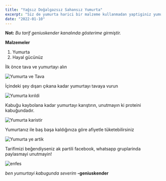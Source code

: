 ```yaml
---
title: "Yağsız Doğalgazsız Sahansız Yumurta"
excerpt: "Siz de yumurta harici bir malzeme kullanmadan yaptiginiz yumurtanizi keyifle yiyebilirsiniz."
date: "2022-01-10"
---
```

**Not:** *Bu tarif geniuskender kanalında gösterime girmiştir.*

**Malzemeler**
1. Yumurta
2. Hayal gücünüz

İlk önce tava ve yumurtayı alın

![Yumurta ve Tava](/yumurta_ve_tava.png "Yumurta ve tava")

İçindeki şey dışarı çıkana kadar yumurtayı tavaya vurun

![Yumurta kırıldi](/yumurta_oldu.png "Yumurta öldü")

Kabuğu kaybolana kadar yumurtayı karıştırın, unutmayın ki proteini kabuğundadır.

![Yumurta karistir](/yumurta_mix.png "Yumurta karistir")

Yumurtanız ile baş başa kaldığınıza göre afiyetle tüketebilirsiniz

![Yumurta ye artik](/yumurtayi_ye.png "Yumurta ye artik")

Tarifimizi beğendiyseniz ak partili facebook, whatsapp gruplarinda paylasmayi unutmayin!

![enfes](/enfes.png "enfes")

*ben yumurtayi kabugunda severim* **-geniuskender**